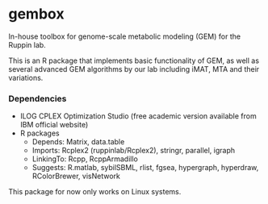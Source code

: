 # gembox

In-house toolbox for genome-scale metabolic modeling (GEM) for the Ruppin lab.

This is an R package that implements basic functionality of GEM, as well as several advanced GEM algorithms by our lab including iMAT, MTA and their variations.

### Dependencies

* ILOG CPLEX Optimization Studio (free academic version available from IBM official website)
* R packages
  - Depends: Matrix, data.table  
  - Imports: Rcplex2 (ruppinlab/Rcplex2), stringr, parallel, igraph  
  - LinkingTo: Rcpp, RcppArmadillo  
  - Suggests: R.matlab, sybilSBML, rlist, fgsea, hypergraph, hyperdraw, RColorBrewer, visNetwork

This package for now only works on Linux systems.
